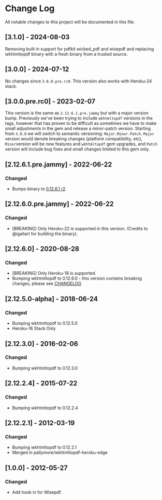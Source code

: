 # Change Log

All notable changes to this project will be documented in this file.

## [3.1.0] - 2024-08-03

Removing built in support for pdfkit wicked_pdf and wisepdf and replacing
wkhtmltopdf binary with a fresh binary from a trusted source.

## [3.0.0] - 2024-07-12

No changes since `3.0.0.pre.rc0`. This version also works with Heroku-24 stack.

## [3.0.0.pre.rc0] - 2023-02-07

This version is the same as `2.12.6.1.pre.jammy` but with a major
version bump. Previously we've been trying to include `wkhtmltopdf`
versions in the tags, however that has proven to be difficult as
sometimes we have to make small adjustments in the gem and release a
minor-patch version. Starting from `3.0.0` we will switch to semantic
versioning: `Major.Minor.Patch`. `Major` version would denote breaking changes (platform
compatibility, etc), `Minor`version will be new features and
`wkhtmltopdf` gem upgrades, and `Patch` version will include bug fixes
and small changes limited to this gem only.

## [2.12.6.1.pre.jammy] - 2022-06-22

### Changed

- Bumps binary to [0.12.6.1 r2](https://github.com/wkhtmltopdf/packaging/releases/tag/0.12.6.1-2)

## [2.12.6.0.pre.jammy] - 2022-06-22

### Changed

- [BREAKING] Only Heroku-22 is supported in this version. (Credits to
  @igallart for building the binary).

## [2.12.6.0] - 2020-08-28

### Changed

- [BREAKING] Only Heroku-18 is supported.
- Bumping wkhtmltopdf to 0.12.6.0 - this version contains breaking
  changes, please see [CHANGELOG](https://github.com/wkhtmltopdf/wkhtmltopdf/releases/0.12.6/)

## [2.12.5.0-alpha] - 2018-06-24

### Changed

- Bumping wkhtmltopdf to 0.12.5.0
- Heroku-16 Stack Only

## [2.12.3.0] - 2016-02-06

### Changed

- Bumping wkhtmltopdf to 0.12.3.0

## [2.12.2.4] - 2015-07-22

### Changed

- Bumping wkhtmltopdf to 0.12.2.4

## [2.12.2.1] - 2012-03-19

### Changed

- Bumping wkhtmltopdf to 0.12.2.1
- Merged in pallymore/wkhtmltopdf-heroku-edge

## [1.0.0] - 2012-05-27

### Changed

- Add hook in for Wisepdf.
